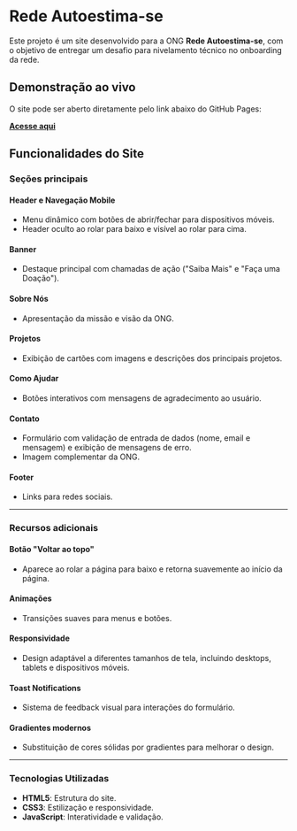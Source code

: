 # Rede Autoestima-se

Este projeto é um site desenvolvido para a ONG **Rede Autoestima-se**, com o objetivo de entregar um desafio para nivelamento técnico no onboarding da rede.

## Demonstração ao vivo

O site pode ser aberto diretamente pelo link abaixo do GitHub Pages:

[**Acesse aqui**](https://lucaspereiraio.github.io/rede-autoestima-se-proficiency-challenge/)

## Funcionalidades do Site

### Seções principais

#### **Header e Navegação Mobile**

- Menu dinâmico com botões de abrir/fechar para dispositivos móveis.
- Header oculto ao rolar para baixo e visível ao rolar para cima.

#### **Banner**

- Destaque principal com chamadas de ação ("Saiba Mais" e "Faça uma Doação").

#### **Sobre Nós**

- Apresentação da missão e visão da ONG.

#### **Projetos**

- Exibição de cartões com imagens e descrições dos principais projetos.

#### **Como Ajudar**

- Botões interativos com mensagens de agradecimento ao usuário.

#### **Contato**

- Formulário com validação de entrada de dados (nome, email e mensagem) e exibição de mensagens de erro.
- Imagem complementar da ONG.

#### **Footer**

- Links para redes sociais.

---

### Recursos adicionais

#### **Botão "Voltar ao topo"**

- Aparece ao rolar a página para baixo e retorna suavemente ao início da página.

#### **Animações**

- Transições suaves para menus e botões.

#### **Responsividade**

- Design adaptável a diferentes tamanhos de tela, incluindo desktops, tablets e dispositivos móveis.

#### **Toast Notifications**

- Sistema de feedback visual para interações do formulário.

#### **Gradientes modernos**

- Substituição de cores sólidas por gradientes para melhorar o design.

---

### Tecnologias Utilizadas

- **HTML5**: Estrutura do site.
- **CSS3**: Estilização e responsividade.
- **JavaScript**: Interatividade e validação.
